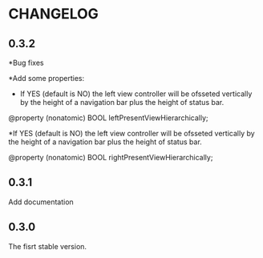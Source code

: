 # CHANGELOG

## 0.3.2

*Bug fixes

*Add some properties:

* If YES (default is NO) the left view controller will be ofsseted vertically by the height of a navigation bar plus the height of status bar.

@property (nonatomic) BOOL              leftPresentViewHierarchically;


*If YES (default is NO) the left view controller will be ofsseted vertically by the height of a navigation bar plus the height of status bar.

@property (nonatomic) BOOL              rightPresentViewHierarchically;

## 0.3.1

Add documentation

## 0.3.0

The fisrt stable version.